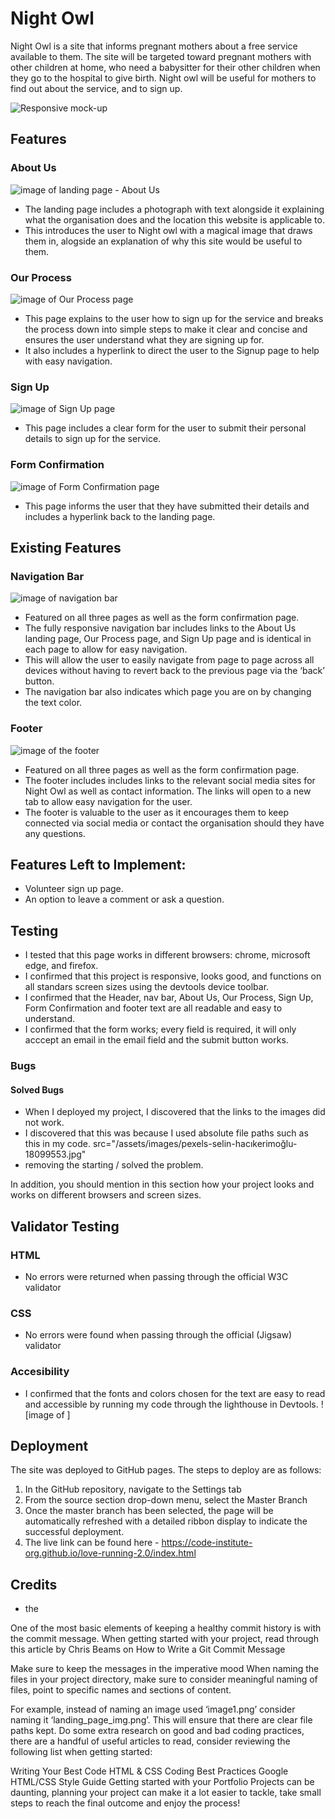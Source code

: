 # Night Owl

Night Owl is a site that informs pregnant mothers about a free service available to them. The site will be targeted toward pregnant mothers with other children at home, who need a babysitter for their other children when they go to the hospital to give birth. Night owl will be useful for mothers to find out about the service, and to sign up.

![Responsive mock-up](assets/images/readme-images/devices-mockup.png)

## Features

### About Us

![image of landing page - About Us](assets/images/readme-images/about-us.png)

- The landing page includes a photograph with text alongside it explaining what the organisation does and the location this website is applicable to.
- This introduces the user to Night owl with a magical image that draws them in, alogside an explanation of why this site would be useful to them.

### Our Process

![image of Our Process page](assets/images/readme-images/our-process.png)

- This page explains to the user how to sign up for the service and breaks the process down into simple steps to make it clear and concise and ensures the user understand what they are signing up for. 
- It also includes a hyperlink to direct the user to the Signup page to help with easy navigation.

### Sign Up

![image of Sign Up page](assets/images/readme-images/sign-up.png)

- This page includes a clear form for the user to submit their personal details to sign up for the service.

### Form Confirmation

![image of Form Confirmation page](assets/images/readme-images/form-confirmation.png)

- This page informs the user that they have submitted their details and includes a hyperlink back to the landing page.

## Existing Features

### Navigation Bar

![image of navigation bar](assets/images/readme-images/navigation-bar.png)

- Featured on all three pages as well as the form confirmation page. 
- The fully responsive navigation bar includes links to the About Us landing page, Our Process page, and Sign Up page and is identical in each page to allow for easy navigation.
- This will allow the user to easily navigate from page to page across all devices without having to revert back to the previous page via the ‘back’ button.
- The navigation bar also indicates which page you are on by changing the text color.

### Footer

![image of the footer](assets/images/readme-images/footer.png)

- Featured on all three pages as well as the form confirmation page. 
- The footer includes includes links to the relevant social media sites for Night Owl as well as contact information. The links will open to a new tab to allow easy navigation for the user. 
- The footer is valuable to the user as it encourages them to keep connected via social media or contact the organisation should they have any questions.

## Features Left to Implement:
- Volunteer sign up page.
- An option to leave a comment or ask a question.

## Testing

- I tested that this page works in different browsers: chrome, microsoft edge, and firefox.
- I confirmed that this project is responsive, looks good, and functions on all standars screen sizes using the devtools device toolbar.
- I confirmed that the Header, nav bar, About Us, Our Process, Sign Up, Form Confirmation and footer text are all readable and easy to understand.
- I confirmed that the form works; every field is required, it will only acccept an email in the email field and the submit button works.

### Bugs

#### Solved Bugs

- When I deployed my project, I discovered that the links to the images did not work. 
- I discovered that this was because I used absolute file paths such as this in my code.
   src="/assets/images/pexels-selin-hacıkerimoğlu-18099553.jpg"
- removing the starting / solved the problem.



In addition, you should mention in this section how your project looks and works on different browsers and screen sizes.


## Validator Testing

### HTML
- No errors were returned when passing through the official W3C validator

### CSS

- No errors were found when passing through the official (Jigsaw) validator

### Accesibility

- I confirmed that the fonts and colors chosen for the text are easy to read and accessible by running my code through the lighthouse in Devtools.
![image of ]

## Deployment

The site was deployed to GitHub pages. The steps to deploy are as follows:
1. In the GitHub repository, navigate to the Settings tab
2. From the source section drop-down menu, select the Master Branch
3. Once the master branch has been selected, the page will be automatically refreshed with a detailed ribbon display to indicate the successful deployment.
4. The live link can be found here - https://code-institute-org.github.io/love-running-2.0/index.html

## Credits

- the 

One of the most basic elements of keeping a healthy commit history is with the commit message. When getting started with your project, read through this article by Chris Beams on How to Write a Git Commit Message

Make sure to keep the messages in the imperative mood
When naming the files in your project directory, make sure to consider meaningful naming of files, point to specific names and sections of content.

For example, instead of naming an image used ‘image1.png’ consider naming it ‘landing_page_img.png’. This will ensure that there are clear file paths kept.
Do some extra research on good and bad coding practices, there are a handful of useful articles to read, consider reviewing the following list when getting started:

Writing Your Best Code
HTML & CSS Coding Best Practices
Google HTML/CSS Style Guide
Getting started with your Portfolio Projects can be daunting, planning your project can make it a lot easier to tackle, take small steps to reach the final outcome and enjoy the process!

